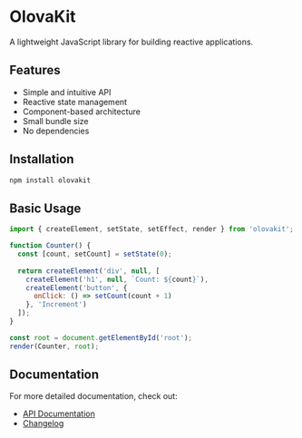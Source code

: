 # OlovaKit

A lightweight JavaScript library for building reactive applications.

## Features

- Simple and intuitive API
- Reactive state management
- Component-based architecture
- Small bundle size
- No dependencies

## Installation

```bash
npm install olovakit
```

## Basic Usage

```javascript
import { createElement, setState, setEffect, render } from 'olovakit';

function Counter() {
  const [count, setCount] = setState(0);
  
  return createElement('div', null, [
    createElement('h1', null, `Count: ${count}`),
    createElement('button', { 
      onClick: () => setCount(count + 1) 
    }, 'Increment')
  ]);
}

const root = document.getElementById('root');
render(Counter, root);
```

## Documentation

For more detailed documentation, check out:

- [API Documentation](/olovakit/API)
- [Changelog](/olovakit/CHANGELOG)
